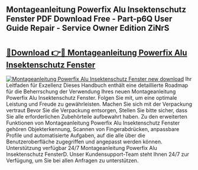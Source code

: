 ## Montageanleitung Powerfix Alu Insektenschutz Fenster PDF Download Free - Part-p6Q User Guide Repair - Service Owner Edition ZiNrS

# <h2><a href="http://df6cyhm.blite.top/?on=Montageanleitung+Powerfix+Alu+Insektenschutz+Fenster">🔗Download 👉🔴 Montageanleitung Powerfix Alu Insektenschutz Fenster</a></h2>

[![Montageanleitung Powerfix Alu Insektenschutz Fenster new download](https://i.imgur.com/lujVjoI.png)](http://df6cyhm.blite.top/?on=Montageanleitung+Powerfix+Alu+Insektenschutz+Fenster)
Ihr Leitfaden für Exzellenz Dieses Handbuch enthält eine detaillierte Roadmap für die Beherrschung der Verwendung Ihres neuen Montageanleitung Powerfix Alu Insektenschutz Fenster. Folgen Sie mit, um eine optimale Leistung und Freude zu gewährleisten. Machen Sie sich mit der Verpackung vertraut Bevor Sie die Verpackung entsorgen, Stellen Sie bitte sicher, dass Sie alle erforderlichen Zubehörteile aufbewahrt haben. Zu den erweiterten Funktionen von Montageanleitung Powerfix Alu Insektenschutz Fenster gehören Objekterkennung, Scannen von Fingerabdrücken, anpassbare Profile und automatisierte Aufgaben, auf die alle über die Benutzeroberfläche zugegriffen und angepasst werden können. Unterstützung verfügbar 24/7 Montageanleitung Powerfix Alu Insektenschutz FensterD. Unser Kundensupport-Team steht Ihnen 24/7 zur Verfügung, um Sie bei allen Anfragen zu unterstützen.

